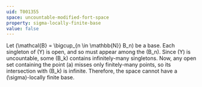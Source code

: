 ```yaml
---
uid: T001355
space: uncountable-modified-fort-space
property: sigma-locally-finite-base
value: false
---
```

Let \(\mathcal{B} = \bigcup_{n \in \mathbb{N}} B_n\) be a base. Each singleton of \(Y\) is open, and so must appear among the \(B_n\). Since \(Y\) is uncountable, some \(B_k\) contains infinitely-many singletons. Now, any open set containing the point \(a\) misses only finitely-many points, so its intersection with \(B_k\) is infinite. Therefore, the space cannot have a \(\sigma\)-locally finite base.

